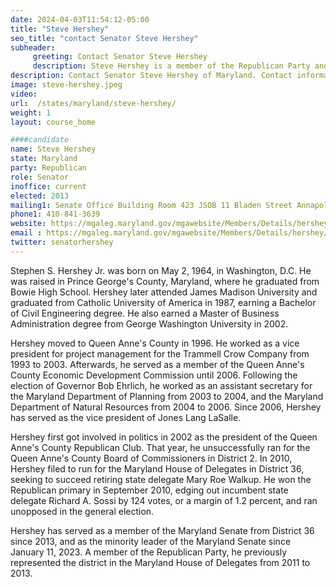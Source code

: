 ```yaml
---
date: 2024-04-03T11:54:12-05:00
title: "Steve Hershey"
seo_title: "contact Senator Steve Hershey"
subheader:
     greeting: Contact Senator Steve Hershey
     description: Steve Hershey is a member of the Republican Party and has served as a member of the Maryland Senate from District 36 since 2013, and as the minority leader of the Maryland Senate since January 11, 2023.
description: Contact Senator Steve Hershey of Maryland. Contact information for Steve Hershey includes email address, phone number, and mailing address.
image: steve-hershey.jpeg
video:
url:  /states/maryland/steve-hershey/
weight: 1
layout: course_home

####candidate
name: Steve Hershey
state: Maryland
party: Republican
role: Senator
inoffice: current
elected: 2013
mailing1: Senate Office Building Room 423 JSOB 11 Bladen Street Annapolis, MD 21401
phone1: 410-841-3639
website: https://mgaleg.maryland.gov/mgawebsite/Members/Details/hershey/
email : https://mgaleg.maryland.gov/mgawebsite/Members/Details/hershey/
twitter: senatorhershey
---
```


Stephen S. Hershey Jr. was born on May 2, 1964, in Washington, D.C. He was raised in Prince George's County, Maryland, where he graduated from Bowie High School. Hershey later attended James Madison University and graduated from Catholic University of America in 1987, earning a Bachelor of Civil Engineering degree. He also earned a Master of Business Administration degree from George Washington University in 2002.

Hershey moved to Queen Anne's County in 1996. He worked as a vice president for project management for the Trammell Crow Company from 1993 to 2003. Afterwards, he served as a member of the Queen Anne's County Economic Development Commission until 2006. Following the election of Governor Bob Ehrlich, he worked as an assistant secretary for the Maryland Department of Planning from 2003 to 2004, and the Maryland Department of Natural Resources from 2004 to 2006. Since 2006, Hershey has served as the vice president of Jones Lang LaSalle.

Hershey first got involved in politics in 2002 as the president of the Queen Anne's County Republican Club. That year, he unsuccessfully ran for the Queen Anne's County Board of Commissioners in District 2. In 2010, Hershey filed to run for the Maryland House of Delegates in District 36, seeking to succeed retiring state delegate Mary Roe Walkup. He won the Republican primary in September 2010, edging out incumbent state delegate Richard A. Sossi by 124 votes, or a margin of 1.2 percent, and ran unopposed in the general election.

Hershey has served as a member of the Maryland Senate from District 36 since 2013, and as the minority leader of the Maryland Senate since January 11, 2023. A member of the Republican Party, he previously represented the district in the Maryland House of Delegates from 2011 to 2013.
